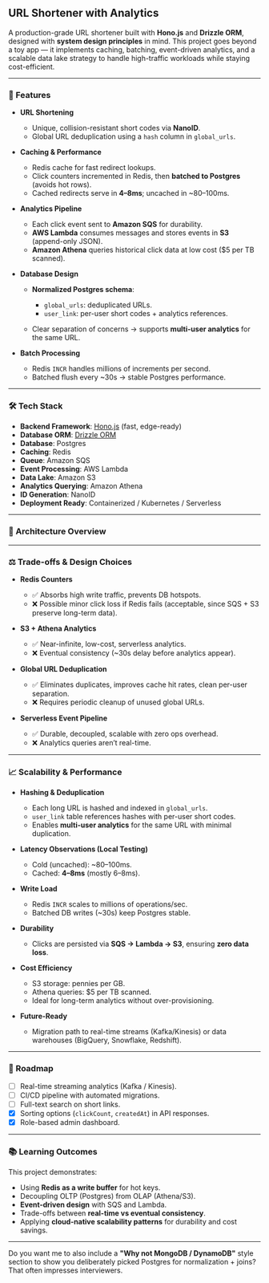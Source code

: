 ## URL Shortener with Analytics

A production-grade URL shortener built with **Hono.js** and **Drizzle ORM**, designed with **system design principles** in mind.
This project goes beyond a toy app — it implements caching, batching, event-driven analytics, and a scalable data lake strategy to handle high-traffic workloads while staying cost-efficient.

---

### 🚀 Features

* **URL Shortening**

  * Unique, collision-resistant short codes via **NanoID**.
  * Global URL deduplication using a `hash` column in `global_urls`.

* **Caching & Performance**

  * Redis cache for fast redirect lookups.
  * Click counters incremented in Redis, then **batched to Postgres** (avoids hot rows).
  * Cached redirects serve in **4–8ms**; uncached in ~80–100ms.

* **Analytics Pipeline**

  * Each click event sent to **Amazon SQS** for durability.
  * **AWS Lambda** consumes messages and stores events in **S3** (append-only JSON).
  * **Amazon Athena** queries historical click data at low cost ($5 per TB scanned).

* **Database Design**

  * **Normalized Postgres schema**:

    * `global_urls`: deduplicated URLs.
    * `user_link`: per-user short codes + analytics references.
  * Clear separation of concerns → supports **multi-user analytics** for the same URL.

* **Batch Processing**

  * Redis `INCR` handles millions of increments per second.
  * Batched flush every ~30s → stable Postgres performance.

---

### 🛠️ Tech Stack

* **Backend Framework**: [Hono.js](https://hono.dev/) (fast, edge-ready)
* **Database ORM**: [Drizzle ORM](https://orm.drizzle.team/)
* **Database**: Postgres
* **Caching**: Redis
* **Queue**: Amazon SQS
* **Event Processing**: AWS Lambda
* **Data Lake**: Amazon S3
* **Analytics Querying**: Amazon Athena
* **ID Generation**: NanoID
* **Deployment Ready**: Containerized / Kubernetes / Serverless

---

### 📂 Architecture Overview


---

### ⚖️ Trade-offs & Design Choices

* **Redis Counters**

  * ✅ Absorbs high write traffic, prevents DB hotspots.
  * ❌ Possible minor click loss if Redis fails (acceptable, since SQS + S3 preserve long-term data).

* **S3 + Athena Analytics**

  * ✅ Near-infinite, low-cost, serverless analytics.
  * ❌ Eventual consistency (~30s delay before analytics appear).

* **Global URL Deduplication**

  * ✅ Eliminates duplicates, improves cache hit rates, clean per-user separation.
  * ❌ Requires periodic cleanup of unused global URLs.

* **Serverless Event Pipeline**

  * ✅ Durable, decoupled, scalable with zero ops overhead.
  * ❌ Analytics queries aren’t real-time.

---

### 📈 Scalability & Performance

* **Hashing & Deduplication**

  * Each long URL is hashed and indexed in `global_urls`.
  * `user_link` table references hashes with per-user short codes.
  * Enables **multi-user analytics** for the same URL with minimal duplication.

* **Latency Observations (Local Testing)**

  * Cold (uncached): ~80–100ms.
  * Cached: **4–8ms** (mostly 6–8ms).

* **Write Load**

  * Redis `INCR` scales to millions of operations/sec.
  * Batched DB writes (~30s) keep Postgres stable.

* **Durability**

  * Clicks are persisted via **SQS → Lambda → S3**, ensuring **zero data loss**.

* **Cost Efficiency**

  * S3 storage: pennies per GB.
  * Athena queries: $5 per TB scanned.
  * Ideal for long-term analytics without over-provisioning.

* **Future-Ready**

  * Migration path to real-time streams (Kafka/Kinesis) or data warehouses (BigQuery, Snowflake, Redshift).

---

### 📑 Roadmap

* [ ] Real-time streaming analytics (Kafka / Kinesis).
* [ ] CI/CD pipeline with automated migrations.
* [ ] Full-text search on short links.
* [x] Sorting options (`clickCount`, `createdAt`) in API responses.
* [x] Role-based admin dashboard.

---

### 📚 Learning Outcomes

This project demonstrates:

* Using **Redis as a write buffer** for hot keys.
* Decoupling OLTP (Postgres) from OLAP (Athena/S3).
* **Event-driven design** with SQS and Lambda.
* Trade-offs between **real-time vs eventual consistency**.
* Applying **cloud-native scalability patterns** for durability and cost savings.

---

Do you want me to also include a **"Why not MongoDB / DynamoDB"** style section to show you deliberately picked Postgres for normalization + joins? That often impresses interviewers.
